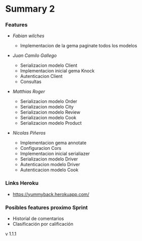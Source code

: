 # Summary 2

### Features

* _Fabian wilches_
  * Implementacion de la gema paginate todos los modelos 
     
* _Juan Camilo Gallego_
    * Serializacion modelo Client
    * Implementacion inicial gema Knock
    * Autenticacion Client
    * Consultas

* _Matthias Roger_
    * Serializacion modelo Order
    * Serializacion modelo City
    * Serializacion modelo Review
    * Serializacion modelo Cook
    * Serializacion modelo Product

* _Nicolas Piñeros_
    * Implementacion gema annotate
    * Configuracion Cors
    * Implementacion inicial serialiazer
    * Serializacion modelo Driver
    * Autenticacion modelo Driver
    * Autenticacion modelo Cook

### Links Heroku
 * https://yummyback.herokuapp.com/

### Posibles features proximo Sprint
* Historial de comentarios
* Clasificación por calificación

v 1.1.1